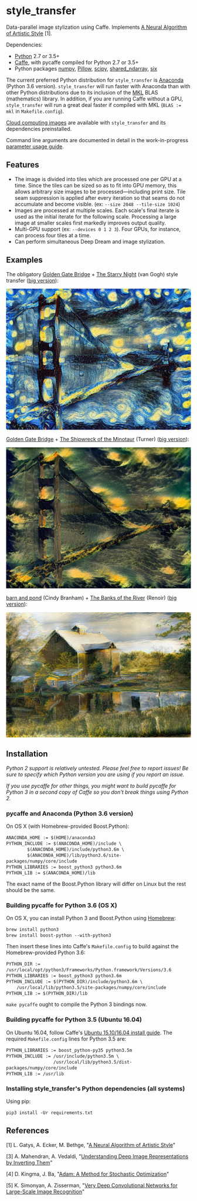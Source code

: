 # style_transfer

Data-parallel image stylization using Caffe. Implements [A Neural Algorithm of Artistic Style](http://arxiv.org/abs/1508.06576) [1].

Dependencies:
- [Python](https://www.python.org) 2.7 or 3.5+
- [Caffe](http://caffe.berkeleyvision.org), with pycaffe compiled for Python 2.7 or 3.5+
- Python packages [numpy](http://www.numpy.org), [Pillow](https://python-pillow.org), [scipy](http://www.scipy.org), [shared_ndarray](https://github.com/crowsonkb/shared_ndarray), [six](https://pythonhosted.org/six/)

The current preferred Python distribution for `style_transfer` is [Anaconda](https://www.continuum.io/downloads) (Python 3.6 version). `style_transfer` will run faster with Anaconda than with other Python distributions due to its inclusion of the [MKL](https://software.intel.com/en-us/intel-mkl) BLAS (mathematics) library. In addition, if you are running Caffe without a GPU, `style_transfer` will run a great deal faster if compiled with MKL (`BLAS := mkl` in `Makefile.config`).

[Cloud computing images](https://github.com/crowsonkb/style_transfer/wiki/Cloud-computing-images) are available with `style_transfer` and its dependencies preinstalled.

Command line arguments are documented in detail in the work-in-progress [parameter usage guide](https://github.com/crowsonkb/style_transfer/wiki/Parameter-usage).

## Features

- The image is divided into tiles which are processed one per GPU at a time. Since the tiles can be sized so as to fit into GPU memory, this allows arbitrary size images to be processed&mdash;including print size. Tile seam suppression is applied after every iteration so that seams do not accumulate and become visible. (ex: `--size 2048 --tile-size 1024`)
- Images are processed at multiple scales. Each scale's final iterate is used as the initial iterate for the following scale. Processing a large image at smaller scales first markedly improves output quality.
- Multi-GPU support (ex: `--devices 0 1 2 3`). Four GPUs, for instance, can process four tiles at a time.
- Can perform simultaneous Deep Dream and image stylization.

## Examples

The obligatory [Golden Gate Bridge](https://raw.githubusercontent.com/jcjohnson/neural-style/master/examples/inputs/golden_gate.jpg) + [The Starry Night](https://raw.githubusercontent.com/jcjohnson/neural-style/master/examples/inputs/starry_night.jpg) (van Gogh) style transfer ([big version](https://s3-us-west-2.amazonaws.com/cb0a-46ef-cc86-8dda/style_transfer_examples/golden_gate_sn_big.jpg)):

<img src="examples/golden_gate_sn.jpg" width="512" height="384">

[Golden Gate Bridge](https://raw.githubusercontent.com/jcjohnson/neural-style/master/examples/inputs/golden_gate.jpg) + [The Shipwreck of the Minotaur](https://raw.githubusercontent.com/jcjohnson/neural-style/master/examples/inputs/shipwreck.jpg) (Turner) ([big version](https://s3-us-west-2.amazonaws.com/cb0a-46ef-cc86-8dda/style_transfer_examples/golden_shipwreck.jpg)):

<img src="examples/golden_shipwreck.jpg" width="512" height="384">

[barn and pond](http://r0k.us/graphics/kodak/kodim22.html) (Cindy Branham) + [The Banks of the River](https://raw.githubusercontent.com/DmitryUlyanov/fast-neural-doodle/master/data/Renoir/style.png) (Renoir) ([big version](http://cb0a-46ef-cc86-8dda.s3.amazonaws.com/style_transfer_examples/kodim22_renoir.jpg)):

<img src="examples/kodim22_renoir.jpg" width="512" height="341.5">

## Installation

*Python 2 support is relatively untested. Please feel free to report issues! Be sure to specify which Python version you are using if you report an issue.*

*If you use pycaffe for other things, you might want to build pycaffe for Python 3 in a second copy of Caffe so you don't break things using Python 2.*

### pycaffe and Anaconda (Python 3.6 version)

On OS X (with Homebrew-provided Boost.Python):

```
ANACONDA_HOME := $(HOME)/anaconda3
PYTHON_INCLUDE := $(ANACONDA_HOME)/include \
		$(ANACONDA_HOME)/include/python3.6m \
		$(ANACONDA_HOME)/lib/python3.6/site-packages/numpy/core/include
PYTHON_LIBRARIES := boost_python3 python3.6m
PYTHON_LIB := $(ANACONDA_HOME)/lib
```

The exact name of the Boost.Python library will differ on Linux but the rest should be the same.

### Building pycaffe for Python 3.6 (OS X)

On OS X, you can install Python 3 and Boost.Python using [Homebrew](http://brew.sh):

```
brew install python3
brew install boost-python --with-python3
```

Then insert these lines into Caffe's `Makefile.config` to build against the Homebrew-provided Python 3.6:

```
PYTHON_DIR := /usr/local/opt/python3/Frameworks/Python.framework/Versions/3.6
PYTHON_LIBRARIES := boost_python3 python3.6m
PYTHON_INCLUDE := $(PYTHON_DIR)/include/python3.6m \
	/usr/local/lib/python3.5/site-packages/numpy/core/include
PYTHON_LIB := $(PYTHON_DIR)/lib
```

`make pycaffe` ought to compile the Python 3 bindings now.

### Building pycaffe for Python 3.5 (Ubuntu 16.04)

On Ubuntu 16.04, follow Caffe's [Ubuntu 15.10/16.04 install guide](https://github.com/BVLC/caffe/wiki/Ubuntu-16.04-or-15.10-Installation-Guide). The required `Makefile.config` lines for Python 3.5 are:

```
PYTHON_LIBRARIES := boost_python-py35 python3.5m
PYTHON_INCLUDE := /usr/include/python3.5m \
                  /usr/local/lib/python3.5/dist-packages/numpy/core/include
PYTHON_LIB := /usr/lib
```

### Installing style_transfer's Python dependencies (all systems)

Using pip:

```
pip3 install -Ur requirements.txt
```

## References

[1] L. Gatys, A. Ecker, M. Bethge, "[A Neural Algorithm of Artistic Style](https://arxiv.org/abs/1508.06576)"

[3] A. Mahendran, A. Vedaldi, "[Understanding Deep Image Representations by Inverting Them](https://arxiv.org/abs/1412.0035)"

[4] D. Kingma, J. Ba, "[Adam: A Method for Stochastic Optimization](https://arxiv.org/abs/1412.6980)"

[5] K. Simonyan, A. Zisserman, "[Very Deep Convolutional Networks for Large-Scale Image Recognition](https://arxiv.org/abs/1409.1556)"

